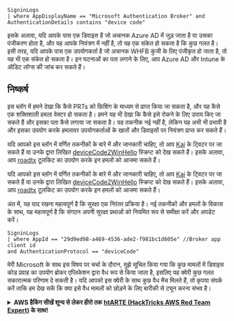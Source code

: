 ```plaintext
SigninLogs
| where AppDisplayName == "Microsoft Authentication Broker" and AuthenticationDetails contains "device code"
```

इसके अलावा, यदि आपके पास एक डिवाइस है जो अचानक Azure AD में जुड़ जाता है या उसका पंजीकरण होता है, और यह आपके नियंत्रण में नहीं है, तो यह एक संकेत हो सकता है कि कुछ गलत है। इसी तरह, यदि आपके पास एक उपयोगकर्ता है जो अचानक WHFB कुंजी के लिए पंजीकृत हो जाता है, तो यह भी एक संकेत हो सकता है। इन घटनाओं का पता लगाने के लिए, आप Azure AD और Intune के ऑडिट लॉग्स की जांच कर सकते हैं।

## निष्कर्ष <a href="#conclusions" id="conclusions"></a>

इस ब्लॉग में हमने देखा कि कैसे PRTs को फ़िशिंग के माध्यम से प्राप्त किया जा सकता है, और यह कैसे एक शक्तिशाली हमला वेक्टर हो सकता है। हमने यह भी देखा कि कैसे इसे रोकने के लिए उपाय किए जा सकते हैं और इसका पता कैसे लगाया जा सकता है। यह तकनीक नई नहीं है, लेकिन यह अभी भी प्रभावी है और इसका उपयोग करके हमलावर उपयोगकर्ताओं के खातों और डिवाइसों पर नियंत्रण प्राप्त कर सकते हैं।

यदि आपको इस ब्लॉग में वर्णित तकनीकों के बारे में और जानकारी चाहिए, तो आप [Kai](https://twitter.com/mhskai2017) के ट्विटर पर जा सकते हैं या उनके द्वारा लिखित [deviceCode2WinHello](https://github.com/kiwids0220/deviceCode2WinHello) स्क्रिप्ट को देख सकते हैं। इसके अलावा, आप [roadtx](https://github.com/secureworks/roadtools) टूलकिट का उपयोग करके इन हमलों को आजमा सकते हैं।

यदि आपको इस ब्लॉग में वर्णित तकनीकों के बारे में और जानकारी चाहिए, तो आप [Kai](https://twitter.com/mhskai2017) के ट्विटर पर जा सकते हैं या उनके द्वारा लिखित [deviceCode2WinHello](https://github.com/kiwids0220/deviceCode2WinHello) स्क्रिप्ट को देख सकते हैं। इसके अलावा, आप [roadtx](https://github.com/secureworks/roadtools) टूलकिट का उपयोग करके इन हमलों को आजमा सकते हैं।

अंत में, यह याद रखना महत्वपूर्ण है कि सुरक्षा एक निरंतर प्रक्रिया है। नई तकनीकों और हमलों के विकास के साथ, यह महत्वपूर्ण है कि संगठन अपनी सुरक्षा प्रथाओं को नियमित रूप से समीक्षा करें और अपडेट करें।
```
SigninLogs
| where AppId == "29d9ed98-a469-4536-ade2-f981bc1d605e" //Broker app client id
and AuthenticationProtocol == "deviceCode"
```
मेरी Microsoft के साथ इस विषय पर चर्चा के दौरान, मुझे सूचित किया गया कि कुछ मामलों में डिवाइस कोड प्रवाह का उपयोग ब्रोकर एप्लिकेशन द्वारा वैध रूप से किया जाता है, इसलिए यह क्वेरी कुछ गलत सकारात्मक परिणाम दे सकती है। यदि आपको इस क्वेरी के साथ कुछ वैध मैच मिलते हैं, तो कृपया संपर्क करें ताकि हम देख सकें कि क्या इसे वैध मामलों को छोड़ने के लिए बारीकी से ट्यून करना संभव है।

<details>

<summary><strong>AWS हैकिंग सीखें शून्य से लेकर हीरो तक</strong> <a href="https://training.hacktricks.xyz/courses/arte"><strong>htARTE (HackTricks AWS Red Team Expert)</strong></a><strong> के साथ!</strong></summary>

HackTricks का समर्थन करने के अन्य तरीके:

* यदि आप चाहते हैं कि आपकी **कंपनी का विज्ञापन HackTricks में दिखाई दे** या **HackTricks को PDF में डाउनलोड करें**, तो [**सब्सक्रिप्शन प्लान्स**](https://github.com/sponsors/carlospolop) देखें!
* [**आधिकारिक PEASS & HackTricks स्वैग**](https://peass.creator-spring.com) प्राप्त करें
* [**The PEASS Family**](https://opensea.io/collection/the-peass-family) की खोज करें, हमारा एक्सक्लूसिव [**NFTs**](https://opensea.io/collection/the-peass-family) का संग्रह
* 💬 [**Discord group**](https://discord.gg/hRep4RUj7f) में **शामिल हों** या [**telegram group**](https://t.me/peass) में या **Twitter** पर 🐦 [**@carlospolopm**](https://twitter.com/carlospolopm) को **फॉलो** करें।
* **अपनी हैकिंग ट्रिक्स साझा करें, HackTricks** के [**github repos**](https://github.com/carlospolop/hacktricks) और [**HackTricks Cloud**](https://github.com/carlospolop/hacktricks-cloud) में PRs सबमिट करके।

</details>
